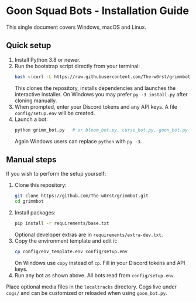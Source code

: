 # Goon Squad Bots - Installation Guide

This single document covers Windows, macOS and Linux.

## Quick setup
1. Install Python 3.8 or newer.
2. Run the bootstrap script directly from your terminal:
   ```bash
   bash <(curl -L https://raw.githubusercontent.com/The-w0rst/grimmbot/main/bootstrap.sh)
   ```
   This clones the repository, installs dependencies and launches the
   interactive installer. On Windows you may prefer `py -3 install.py`
   after cloning manually.
3. When prompted, enter your Discord tokens and any API keys. A file
   `config/setup.env` will be created.
4. Launch a bot:
   ```bash
   python grimm_bot.py   # or bloom_bot.py, curse_bot.py, goon_bot.py
   ```
   Again Windows users can replace `python` with `py -3`.

## Manual steps
If you wish to perform the setup yourself:
1. Clone this repository:
   ```bash
   git clone https://github.com/The-w0rst/grimmbot.git
   cd grimmbot
   ```
2. Install packages:
   ```bash
   pip install -r requirements/base.txt
   ```
   Optional developer extras are in `requirements/extra-dev.txt`.
3. Copy the environment template and edit it:
   ```bash
   cp config/env_template.env config/setup.env
   ```
   On Windows use `copy` instead of `cp`.
   Fill in your Discord tokens and API keys.
4. Run any bot as shown above. All bots read from `config/setup.env`.

Place optional media files in the `localtracks` directory.
Cogs live under `cogs/` and can be customized or reloaded when using `goon_bot.py`.
